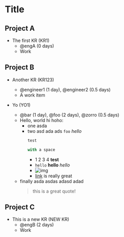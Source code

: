 # Title

## Project A

- The first KR (KR1)
  - @engA (0 days)
  - Work

## Project B

- Another KR (KR123)
  - @engineer1 (1 day), @engineer2 (0.5 days)
  - A work item

- Yo (YO1)
  - @bar (1 day), @foo (2 days), @zorro (0.5 days)
  - Hello, world
    hi hoho:
    - one
      asda
    - two
      asd ada
      ads `foo` *hello*
      ```ocaml
      test

      with a space
      ```
      - 1 2 3 4 <b>test</b>
      - `hello` **hello** *hello*
      - ![img](http://here.com)
      - [link](here.io) is really great
  - finally asda
    asdas adasd adad
    > this is a great quote!

## Project C

- This is a new KR (NEW KR)
  - @engB (2 days)
  - Work
